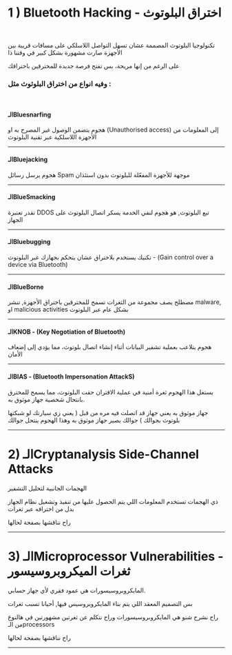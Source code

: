 
# 1 ) Bluetooth Hacking - اختراق البلوتوث

<br> 

تكنولوجيا البلوتوث المصممة عشان تسهل التواصل اللاسلكي على مسافات قريبة بين الأجهزة صارت مشهورة بشكل كبير في وقتنا ذا 

على الرغم من إنها مريحة، بس تفتح فرصة جديدة للمخترقين باختراقك

### وفيه انواع من اختراق البلوثوث مثل :
<br>


#### الـBluesnarfing
هجوم  يتضمن الوصول غير المصرح به او (Unauthorised access) إلى المعلومات من الأجهزة اللاسلكية عبر تقنية البلوتوث



<hr> 

#### الـBluejacking

هجوم يرسل رسائل Spam موجهة للأجهزة المفعّلة للبلوتوث بدون استئذان

<hr> 

#### الـBlueSmacking

تقدر تعتبرة DDOS تبع البلوتوث, 
هو هجوم لنفي الخدمة يسكر اتصال البلوتوث على الجهاز

<hr> 

#### الـBluebugging

تكنيك يستخدم بلاختراق عشان يتحكم بجهازك عبر البلوتوث - (Gain control over a device via Bluetooth)

<hr>

#### الـBlueBorne

مصطلح يصف مجموعة من الثغرات تسمح للمخترقين باختراق الأجهزة, تنشر malware, او malicious activities بشكل عام عبر البلوتوث
<hr> 

#### الـKNOB - (Key Negotiation of Bluetooth)

هجوم يتلاعب بعملية تشفير البيانات أثناء إنشاء اتصال بلوتوث، مما يؤدي إلى إضعاف الأمان

<hr> 

#### الـBIAS  - (Bluetooth Impersonation AttackS)

يستغل هذا الهجوم ثغرة أمنية في عملية الاقتران حقت البلوتوث، مما يسمح للمخترق بانتحال شخصية جهاز موثوق به.

جهاز موثوق به يعني جهاز قد اتصلت فيه مره من قبل ( يعني زي سيارتك لو شبكتها بلوتوث بجوالك ) جوالك يصير جهاز موثوق به وهذا الهجوم ينتحل جوالك

<hr>

# 2) الـCryptanalysis Side-Channel Attacks

 الهجمات الجانبية لتحليل التشفير

 ذي الهجمات تستخدم المعلومات اللي يتم الحصول عليها من تنفيذ وتشغيل نظام الجهاز بدل من اختراقه عبر ثغرات

راح نناقشها بصفحة لحالها

<hr> 

# 3) الـMicroprocessor Vulnerabilities - ثغرات الميكروبروسيسور
المايكروبروسيسورات هي عمود فقري لأي جهاز حسابي.

بس التصميم المعقد اللي يتم بناء المايكروبروسيس فيها, أحيانا تسبب ثغرات

راح نشرح شنو هي المايكروبروسيسورات وراح نتكلم عن ثغرتين مشهورتين في هالنوع من الـprocessors

راح نناقشها بصفحة لحالها

<hr> 
